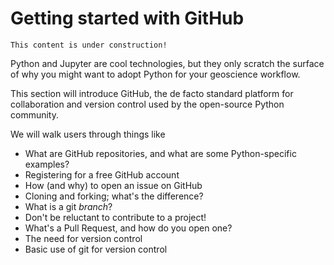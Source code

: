 # Getting started with GitHub

```{note}
This content is under construction!
```

Python and Jupyter are cool technologies, but they only scratch the surface of why you might want to adopt Python for your geoscience workflow.

This section will introduce GitHub, the de facto standard platform for collaboration and version control used by the open-source Python community.

We will walk users through things like

- What are GitHub repositories, and what are some Python-specific examples?
- Registering for a free GitHub account
- How (and why) to open an issue on GitHub
- Cloning and forking; what's the difference?
- What is a git *branch*?
- Don't be reluctant to contribute to a project!
- What's a Pull Request, and how do you open one?
- The need for version control
- Basic use of git for version control
